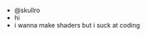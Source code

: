 -  @skullro
- hi
- i wanna make shaders but i suck at coding

<!---
skullro/skullro is a ✨ special ✨ repository because its `README.md` (this file) appears on your GitHub profile.
You can click the Preview link to take a look at your changes.
--->
